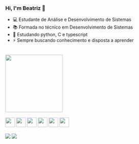 ### Hi, I'm Beatriz 👋

- 💻 Estudante de Análise e Desenvolvimento de Sistemas
- 📚 Formada no técnico em Desenvolvimento de Sistemas
- 🌱 Estudando python, C e typescript
- ⚡ Sempre buscando conhecimento e disposta a aprender
<br>
<div>
  <img height="180em" src="https://github-readme-stats.vercel.app/api/top-langs/?username=beatrizsibilio&layout=compact&theme=radical">
</div>
<br>
<div style="display: inline_block">
  <img height="30" src="https://cdn.jsdelivr.net/gh/devicons/devicon/icons/javascript/javascript-original.svg" />
  <img height="30" src="https://cdn.jsdelivr.net/gh/devicons/devicon/icons/typescript/typescript-original.svg" /> 
  <img height="30" src="https://cdn.jsdelivr.net/gh/devicons/devicon/icons/python/python-original.svg" />
  <img height="30" src="https://cdn.jsdelivr.net/gh/devicons/devicon/icons/php/php-plain.svg" />
  <img height="30" src="https://cdn.jsdelivr.net/gh/devicons/devicon/icons/css3/css3-original.svg" />
  <img height="30" src="https://cdn.jsdelivr.net/gh/devicons/devicon/icons/html5/html5-original.svg" />
</div>
<br>
<div>
  <a href = "mailto:beatrizduartesibilio@gmail.com"><img src="https://img.shields.io/badge/Gmail-D14836?style=for-the-badge&logo=gmail&logoColor=white"></a>
  <a href = "https://br.linkedin.com/in/beatriz-sibilio-3391b02ab"><img src="https://img.shields.io/badge/LinkedIn-0077B5?style=for-the-badge&logo=linkedin&logoColor=white"></a>
</div>
